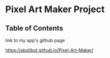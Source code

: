 # Pixel Art Maker Project

## Table of Contents

link to my app's github page

https://abolibot.github.io/Pixel-Art-Maker/